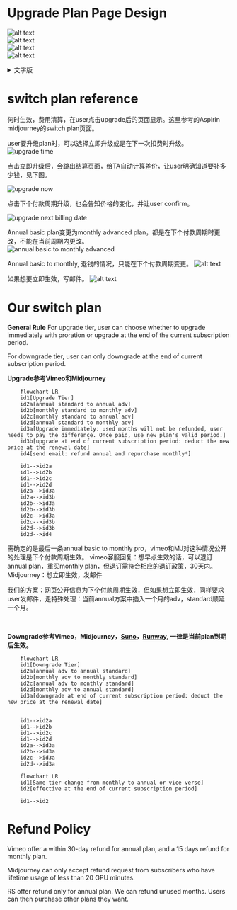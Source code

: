 # Upgrade Plan Page Design
![alt text](image-6.png)<br>
![alt text](image-7.png)<br>
![alt text](image-8.png)<br>
![alt text](image-9.png)<br>

<details>
<summary>文字版</summary>

参考 [Vimeo](https://vimeo.com/upgrade-plan)
![alt text](image-4.png)

- 付费方案单独一个网页，撑满当前页面。
- 顶部文字参考vimeo，Upgrade your plan
- Monthly和Annually Save 20%的button按钮效果都按照vimeo的设计来。
- Tier名称目前为Free，Standard和Advanced。<br>
其他参考：<br>
[ChatGPT](https://chatgpt.com/#pricing): Free, Plus<br>
[Midjourney](https://www.midjourney.com/checkout/plans?hash=be96d15e0742cef72e6cc2396a7d108c60349e6c46a425b55aec6c22770db0e9a69126ccef2d2164f1a9ddd1334b37fdPdnDmhUTSN8tFYzWAlVqfywbiPwqugW0YScB2ttUkY7O35aDci8irrv2snvjDmm1Y1fYgjpN604CwI9mqGUiaPvQ24ZXU0AVjU7rpUjfJJV8h2hOVdjQMe0E4vXyz0V9MunYdv6Dz/BGc0XwVf6lpXE7oV2uukjYGbEypcaswP8UebSb%20c3BQNql1X7yf3X9EoPiix2GFeYYutnOyCC3tdnSSGPYvsPuufa0s6LI066loQd3vCxsH4Xbf1TWsEbipb7F/9sDwOIbDWqLG9MErGLnFu0O5T4TwCP2hnscfCs=): Basic (paid), Standard, Pro, Mega<br>  
[Suno](https://suno.com/account)：Basic (free), Pro, Premier<br> 
[Runway](https://app.runwayml.com/video-tools/teams/mandywangwwwe/dashboard)：Free, Standard, Pro, Unlimited, Enterprise<br>

- Tier name下面的宣传语，如果有必要放的话，Standard和Advanced可以分别突出丝滑的play experience和无限制的create experience。<br>
Standard: "Boost your play experience with AI."<br>
Advanced: "Unleash your storytelling potential with infinite AI generations.", "Essential for mastering AI story creation."<br>
- Annual plan的价格，全额显示和月度显示都可以。
- 每列的button，这里涉及到不同tier的用户需要显示不同的button，参考的[Midjourney](https://www.midjourney.com/checkout/plans?hash=be96d15e0742cef72e6cc2396a7d108c60349e6c46a425b55aec6c22770db0e9a69126ccef2d2164f1a9ddd1334b37fdPdnDmhUTSN8tFYzWAlVqfywbiPwqugW0YScB2ttUkY7O35aDci8irrv2snvjDmm1Y1fYgjpN604CwI9mqGUiaPvQ24ZXU0AVjU7rpUjfJJV8h2hOVdjQMe0E4vXyz0V9MunYdv6Dz/BGc0XwVf6lpXE7oV2uukjYGbEypcaswP8UebSb%20c3BQNql1X7yf3X9EoPiix2GFeYYutnOyCC3tdnSSGPYvsPuufa0s6LI066loQd3vCxsH4Xbf1TWsEbipb7F/9sDwOIbDWqLG9MErGLnFu0O5T4TwCP2hnscfCs=)<br>
未订阅用户：free plan显示Play Now，点击跳转至Home，Standard和Advanced列显示Upgrade，点击跳转到支付页面。<br>
Standard用户：当前方案显示Active，不可点击，Advanced列显示Upgrade，Free plan无button。<br>
Advanced用户：当前方案显示Active，不可点击，Standard列显示Change Commitment, Free plan无button。<br>

- Best Value为Advanced plan。
- 目前没有设置trial，考虑到目前没有功能上的区别。
- 权益不用加"Everything in Starter, plus:"，或者将credits单独拿出来，避免歧义。
- 底部的Compare all features不用放，因为我们现在只有credits数量的区别。

- 关于FAQ，在付费方案页面不放FAQ了，拆到各个合适的地方。<br>
1）credits相关解释，使用下图角标的方式来注释，鼠标移上去会显示注释。<br>
![alt text](image-1.png)<br>

![alt text](image-2.png)<br>

文案：<br>
在Free列daily login rewards旁增加角标，内容：Daily login rewards resets daily. Credits that aren't used do not roll over to the next day.<br>

在Standard列的700 credits per month旁增加角标，内容：<br>
Credits reset to 700 every month starting from your subscription date. Credits that aren't used do not roll over to the next month. <br>

在Standard列daily login rewards旁增加角标，内容：<br>
Daily login rewards resets daily. Credits that aren't used do not roll over to the next day. Daily login rewards will be deducted before monthly credits.<br>

2) Cancel和Refund参考vimeo，放在支付页面。文案用我们原来的。[vimeo支付页面](https://vimeo.com/store/seat_subscription?plan=standard&trial=false&period=year)
![cancel and refund](image-3.png)
</details>

# switch plan reference

何时生效，费用清算，在user点击upgrade后的页面显示。这里参考的Aspirin midjourney的switch plan页面。<br>

user要升级plan时，可以选择立即升级或是在下一次扣费时升级。<br>
![upgrade time](rs-monetization/upgrade_time.png)

点击立即升级后，会跳出结算页面，给TA自动计算差价，让user明确知道要补多少钱，见下图。<br>

![upgrade now](rs-monetization/upgrade.png)

点击下个付款周期升级，也会告知价格的变化，并让user confirm。<br>

![upgrade next billing date](rs-monetization/upgrade_end_of_due_day.png)

Annual basic plan变更为monthly advanced plan，都是在下个付款周期时更改，不能在当前周期内更改。<br>
![annual basic to monthly advanced](rs-monetization/annual_to_monthly.png)

Annual basic to monthly, 退钱的情况，只能在下个付款周期变更。
![alt text](img_v3_02dn_3718ba14-a1db-45b6-b6a7-4da4e22a689g.jpg)

如果想要立即生效，写邮件。
![alt text](image-5.png)




# Our switch plan

**General Rule**
For upgrade tier, user can choose whether to upgrade immediately with proration or upgrade at the end of the current subscription period.

For downgrade tier, user can only downgrade at the end of current subscription period.  

**Upgrade参考Vimeo和Midjourney**
```mermaid
    flowchart LR
    id1[Upgrade Tier]
    id2a[annual standard to annual adv]
    id2b[monthly standard to monthly adv]
    id2c[monthly standard to annual adv]
    id2d[annual standard to monthly adv]
    id3a[Upgrade immediately: used months will not be refunded, user needs to pay the difference. Once paid, use new plan's valid period.]
    id3b[upgrade at end of current subscription period: deduct the new price at the renewal date]
    id4[send email: refund annual and repurchase monthly*]

    id1-->id2a
    id1-->id2b
    id1-->id2c
    id1-->id2d
    id2a-->id3a
    id2a-->id3b
    id2b-->id3a
    id2b-->id3b
    id2c-->id3a
    id2c-->id3b
    id2d-->id3b
    id2d-->id4
```
需确定的是最后一条annual basic to monthly pro，vimeo和MJ对这种情况公开的处理是下个付款周期生效。
vimeo客服回复：想早点生效的话，可以退订annual plan，重买monthly plan，但退订需符合相应的退订政策，30天内。
Midjourney：想立即生效，发邮件<br>

我们的方案：网页公开信息为下个付款周期生效，但如果想立即生效，同样要求user发邮件，走特殊处理：当前annual方案中插入一个月的adv，standard顺延一个月。

<br>

**Downgrade参考Vimeo，Midjourney，[Suno](https://suno-ai.notion.site/Subscriptions-f33c81dcee7a4069986e737b4b0dcc36)，[Runway](https://help.runwayml.com/hc/en-us/articles/21664961171475-Which-plan-is-right-for-me), 一律是当前plan到期后生效。**
```mermaid
    flowchart LR
    id1[Downgrade Tier]
    id2a[annual adv to annual standard]
    id2b[monthly adv to monthly standard]
    id2c[annual adv to monthly standard]
    id2d[monthly adv to annual standard]
    id3a[downgrade at end of current subscription period: deduct the new price at the renewal date]


    id1-->id2a
    id1-->id2b
    id1-->id2c
    id1-->id2d
    id2a-->id3a
    id2b-->id3a
    id2c-->id3a
    id2d-->id3a
```
```mermaid
    flowchart LR
    id1[Same tier change from monthly to annual or vice verse]
    id2[effective at the end of current subscription period]

    id1-->id2
```

# Refund Policy
Vimeo offer a within 30-day refund for annual plan, and a 15 days refund for monthly plan.

Midjourney can only accept refund request from subscribers who have lifetime usage of less than 20 GPU minutes.

RS offer refund only for annual plan. We can refund unused months. Users can then purchase other plans they want.
